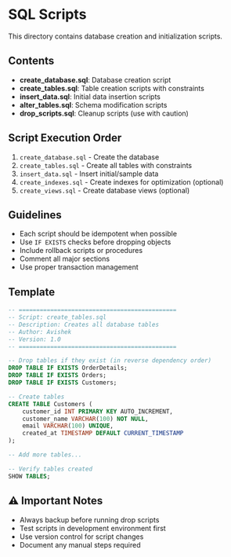# SQL Scripts

This directory contains database creation and initialization scripts.

##  Contents

- **create_database.sql**: Database creation script
- **create_tables.sql**: Table creation scripts with constraints
- **insert_data.sql**: Initial data insertion scripts
- **alter_tables.sql**: Schema modification scripts
- **drop_scripts.sql**: Cleanup scripts (use with caution)

##  Script Execution Order

1. `create_database.sql` - Create the database
2. `create_tables.sql` - Create all tables with constraints
3. `insert_data.sql` - Insert initial/sample data
4. `create_indexes.sql` - Create indexes for optimization (optional)
5. `create_views.sql` - Create database views (optional)

##  Guidelines

- Each script should be idempotent when possible
- Use `IF EXISTS` checks before dropping objects
- Include rollback scripts or procedures
- Comment all major sections
- Use proper transaction management

##  Template

```sql
-- =============================================
-- Script: create_tables.sql
-- Description: Creates all database tables
-- Author: Avishek
-- Version: 1.0
-- =============================================

-- Drop tables if they exist (in reverse dependency order)
DROP TABLE IF EXISTS OrderDetails;
DROP TABLE IF EXISTS Orders;
DROP TABLE IF EXISTS Customers;

-- Create tables
CREATE TABLE Customers (
    customer_id INT PRIMARY KEY AUTO_INCREMENT,
    customer_name VARCHAR(100) NOT NULL,
    email VARCHAR(100) UNIQUE,
    created_at TIMESTAMP DEFAULT CURRENT_TIMESTAMP
);

-- Add more tables...

-- Verify tables created
SHOW TABLES;
```

## ⚠️ Important Notes

- Always backup before running drop scripts
- Test scripts in development environment first
- Use version control for script changes
- Document any manual steps required
